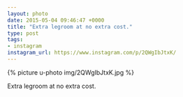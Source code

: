 ```yaml
---
layout: photo
date: 2015-05-04 09:46:47 +0000
title: "Extra legroom at no extra cost."
type: post
tags:
- instagram
instagram_url: https://www.instagram.com/p/2QWgIbJtxK/
---
```


{% picture u-photo img/2QWgIbJtxK.jpg %}

Extra legroom at no extra cost.
